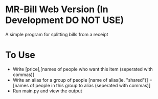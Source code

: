 # MR-Bill Web Version (In Development DO NOT USE)
A simple program for splitting bills from a receipt

# To Use
- Write [price],[names of people who want this item (seperated with commas)]
- Write an alias for a group of people [name of alias(ie. "shared")] = [names of people in this group to alias (seperated with commas)]
- Run main.py and view the output
